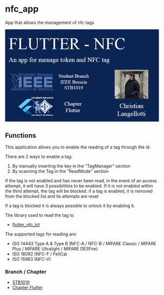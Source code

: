 # nfc_app

App that allows the management of nfc tags

![Banner](assets/images/Cover_Nfc.png)

## Functions

This application allows you to enable the reading of a tag through the id.

There are 2 ways to enable a tag:
1) By manually inserting the key in the "TagManager" section
2) By scanning the Tag in the "ReadMode" section

If the tag is not enabled and has never been read, in the event of an access attempt, it will have 3 possibilities to be enabled.
If it is not enabled within the third attempt, the tag will be blocked.
if a tag is enabled, it is removed from the blocked list and its attempts are reset

If a tag is blocked it is always possible to unlock it by enabling it.

The library used to read the tag is:
- [flutter_nfc_kit](https://pub.dev/packages/flutter_nfc_kit)

The supported tags for reading are:
* ISO 14443 Type A & Type B (NFC-A / NFC-B / MIFARE Classic / MIFARE Plus / MIFARE Ultralight / MIFARE DESFire)
* ISO 18092 (NFC-F / FeliCa)
* ISO 15963 (NFC-V)

### Branch / Chapter

- [STB1019](https://github.com/orgs/STB1019)
- [Chapter Flutter](https://github.com/orgs/STB1019/teams/chapter-flutter/discussions)
